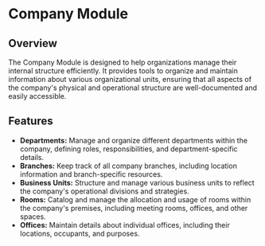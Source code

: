 # Company Module

## Overview
The Company Module is designed to help organizations manage their internal structure efficiently. It provides tools to organize and maintain information about various organizational units, ensuring that all aspects of the company's physical and operational structure are well-documented and easily accessible.

## Features
- **Departments:** Manage and organize different departments within the company, defining roles, responsibilities, and department-specific details.
- **Branches:** Keep track of all company branches, including location information and branch-specific resources.
- **Business Units:** Structure and manage various business units to reflect the company's operational divisions and strategies.
- **Rooms:** Catalog and manage the allocation and usage of rooms within the company's premises, including meeting rooms, offices, and other spaces.
- **Offices:** Maintain details about individual offices, including their locations, occupants, and purposes.

